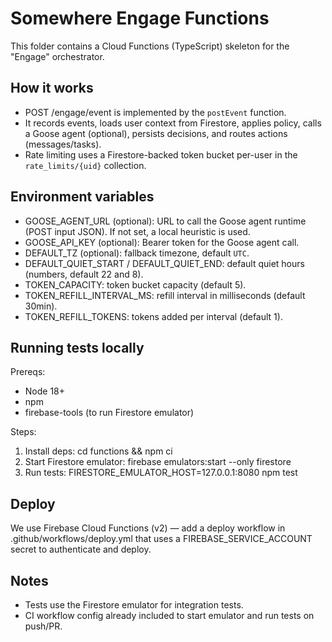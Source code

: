# Somewhere Engage Functions

This folder contains a Cloud Functions (TypeScript) skeleton for the "Engage" orchestrator.

## How it works
- POST /engage/event is implemented by the `postEvent` function.
- It records events, loads user context from Firestore, applies policy, calls a Goose agent (optional), persists decisions, and routes actions (messages/tasks).
- Rate limiting uses a Firestore-backed token bucket per-user in the `rate_limits/{uid}` collection.

## Environment variables
- GOOSE_AGENT_URL (optional): URL to call the Goose agent runtime (POST input JSON). If not set, a local heuristic is used.
- GOOSE_API_KEY (optional): Bearer token for the Goose agent call.
- DEFAULT_TZ (optional): fallback timezone, default `UTC`.
- DEFAULT_QUIET_START / DEFAULT_QUIET_END: default quiet hours (numbers, default 22 and 8).
- TOKEN_CAPACITY: token bucket capacity (default 5).
- TOKEN_REFILL_INTERVAL_MS: refill interval in milliseconds (default 30min).
- TOKEN_REFILL_TOKENS: tokens added per interval (default 1).

## Running tests locally
Prereqs:
- Node 18+
- npm
- firebase-tools (to run Firestore emulator)

Steps:
1. Install deps:
   cd functions && npm ci
2. Start Firestore emulator:
   firebase emulators:start --only firestore
3. Run tests:
   FIRESTORE_EMULATOR_HOST=127.0.0.1:8080 npm test


## Deploy
We use Firebase Cloud Functions (v2) — add a deploy workflow in .github/workflows/deploy.yml that uses a FIREBASE_SERVICE_ACCOUNT secret to authenticate and deploy.

## Notes
- Tests use the Firestore emulator for integration tests.
- CI workflow config already included to start emulator and run tests on push/PR.
